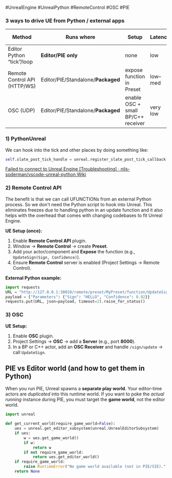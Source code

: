#UnrealEngine #UnrealPython #RemoteControl #OSC #PIE
###  3 ways to drive UE from Python / external apps

| Method                       | Runs where                         | Setup                              | Latency  | Ship in packaged |
| ---------------------------- | ---------------------------------- | ---------------------------------- | -------- | ---------------- |
| Editor Python “tick”/loop    | **Editor/PIE only**                | none                               | low      | ❌                |
| Remote Control API (HTTP/WS) | Editor/PIE/Standalone/**Packaged** | expose function in Preset          | low–med  | ✅                |
| OSC (UDP)                    | Editor/PIE/Standalone/**Packaged** | enable OSC + small BP/C++ receiver | very low | ✅                |

### 1) PythonUnreal
We can hook into the tick and other places by doing something like:
```python
self.slate_post_tick_handle = unreal.register_slate_post_tick_callback(self.tick)
```
[Failed to connect to Unreal Engine [Troubleshooting] · nils-soderman/vscode-unreal-python Wiki](https://github.com/nils-soderman/vscode-unreal-python/wiki/Failed-to-connect-to-Unreal-Engine-%5BTroubleshooting%5D)

### 2) Remote Control API
The benefit is that we can call UFUNCTIONs from an external Python process. So we don't need the Python script to hook into Unreal. This eliminates freezes due to handling python in an update function and it also helps with the overhead that comes with changing codebases to fit Unreal Engine.

**UE Setup (once):**
1. Enable **Remote Control API** plugin.
2. Window → **Remote Control** → create **Preset**.
3. Add your actor/component and **Expose** the function (e.g., `UpdateSign(Sign, Confidence)`).
4. Ensure **Remote Control** server is enabled (Project Settings → Remote Control).

**External Python example:**
```python
import requests
URL = "http://127.0.0.1:30010/remote/preset/MyPreset/function/UpdateSign"
payload = {"Parameters": {"Sign": "HELLO", "Confidence": 0.92}}
requests.put(URL, json=payload, timeout=2).raise_for_status()
```

### 3) OSC
**UE Setup:**
1. Enable **OSC** plugin.
2. Project Settings → **OSC** → add a **Server** (e.g., port **8000**).
3. In a BP or C++ actor, add an **OSC Receiver** and handle `/sign/update` → call `UpdateSign`.

## PIE vs Editor world (and how to get them in Python)
When you run PIE, Unreal spawns a **separate play world**. Your editor-time actors are _duplicated_ into this runtime world. If you want to poke the _actual running_ instance during PIE, you must target the **game world**, not the editor world.
```python
import unreal

def get_current_world(require_game_world=False):
    ues = unreal.get_editor_subsystem(unreal.UnrealEditorSubsystem)
    if ues:
        w = ues.get_game_world()
        if w:
            return w
        if not require_game_world:
            return ues.get_editor_world()
    if require_game_world:
        raise RuntimeError("No game world available (not in PIE/SIE).")
    return None
```
